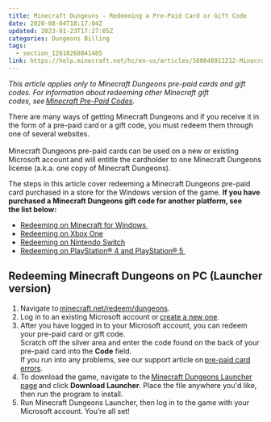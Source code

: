```yaml
---
title: Minecraft Dungeons - Redeeming a Pre-Paid Card or Gift Code
date: 2020-08-04T18:17:04Z
updated: 2023-01-23T17:27:05Z
categories: Dungeons Billing
tags:
  - section_12618268841485
link: https://help.minecraft.net/hc/en-us/articles/360046911212-Minecraft-Dungeons-Redeeming-a-Pre-Paid-Card-or-Gift-Code
---
```


*This article applies only to Minecraft Dungeons pre-paid cards and gift codes. For information about redeeming other Minecraft gift codes, see *[Minecraft Pre-Paid Codes](https://help.minecraft.net/hc/en-us/articles/4409745793677-Minecraft-Gift-Code-Issues-FAQ-)*.* 

There are many ways of getting Minecraft Dungeons and if you receive it in the form of a pre-paid card or a gift code, you must redeem them through one of several websites.    
   
Minecraft Dungeons pre-paid cards can be used on a new or existing Microsoft account and will entitle the cardholder to one Minecraft Dungeons license (a.k.a. one copy of Minecraft Dungeons).  

The steps in this article cover redeeming a Minecraft Dungeons pre-paid card purchased in a store for the Windows version of the game. **If you have purchased a Minecraft Dungeons gift code for another platform, see the list below:** 

- [Redeeming on Minecraft for Windows ](https://support.xbox.com/help/subscriptions-billing/redeem-codes-gifting/redeem-prepaid-codes)
- [Redeeming on Xbox One](https://support.xbox.com/help/subscriptions-billing/redeem-codes-gifting/redeem-prepaid-codes) 
- [Redeeming on Nintendo Switch](https://en-americas-support.nintendo.com/app/answers/detail/a_id/22429/~/how-to-redeem-a-download-code-on-nintendo-switch-eshop#:~:text=%20How%20to%20Redeem%20a%20Download%20Code%20on,with%20a%20limited%20version%20of%20Nintendo...%20More%20) 
- [Redeeming on PlayStation® 4 and PlayStation® 5 ](https://support.playstation.com/s/article/How-to-redeem-codes-from-vouchers-and-PlayStation-Network-Cards?language=en_US%22%20%5Ct%20%22_blank)

## Redeeming Minecraft Dungeons on PC (Launcher version) 

1.  Navigate to [minecraft.net/redeem/dungeons](https://minecraft.net/redeem/dungeons).
2.  Log in to an existing Microsoft account or [create a new one](../Minecraft-Bedrock-Edition/How-to-Manage-Parental-Consent-Family-Settings-and-Realms-Multiplayer-Access-for-a-Child-Account.md).
3.  After you have logged in to your Microsoft account, you can redeem your pre-paid card or gift code.   
    Scratch off the silver area and enter the code found on the back of your pre-paid card into the **Code** field.   
    If you run into any problems, see our support article on [pre-paid card errors](https://help.minecraft.net/hc/en-us/articles/4409745793677-Minecraft-Gift-Code-Issues-FAQ-#h_01FG54MNJPQZFATPDWR75NMY2D).
4.  To download the game, navigate to the [Minecraft Dungeons Launcher page](https://minecraftdungeons.net/download/) and click **Download Launcher**. Place the file anywhere you'd like, then run the program to install.
5.  Run Minecraft Dungeons Launcher, then log in to the game with your Microsoft account. You’re all set!
